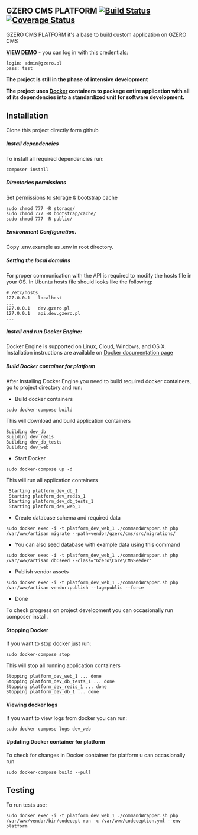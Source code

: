 ## GZERO CMS PLATFORM [![Build Status](https://travis-ci.org/GrupaZero/platform.png?branch=master)](https://travis-ci.org/GrupaZero/platform) [![Coverage Status](https://coveralls.io/repos/GrupaZero/platform/badge.svg?branch=master&service=github)](https://coveralls.io/github/GrupaZero/platform?branch=master)

GZERO CMS PLATFORM it's a base to build custom application on GZERO CMS

**[VIEW DEMO](http://staging.gzero.pl/en)** - you can log in with this credentials:

```
login: admin@gzero.pl
pass: test
```

**The project is still in the phase of intensive development**

**The project uses [Docker](https://www.docker.com/what-docker) containers to package entire application with all of its dependencies into a standardized unit for 
software development.**

## Installation

Clone this project directly form github

##### Install dependencies
To install all required dependencies run:
```
composer install
```

##### Directories permissions
Set permissions to storage & bootstrap cache
```
sudo chmod 777 -R storage/
sudo chmod 777 -R bootstrap/cache/
sudo chmod 777 -R public/
```

##### Environment Configuration.
 Copy .env.example as .env in root directory.
 
##### Setting the local domains
For proper communication with the API is required to modify the hosts file in your OS.
In Ubuntu hosts file should looks like the following:
```
# /etc/hosts
127.0.0.1	localhost
...
127.0.0.1	dev.gzero.pl
127.0.0.1   api.dev.gzero.pl
...
```
 
##### Install and run Docker Engine:

Docker Engine is supported on Linux, Cloud, Windows, and OS X. Installation instructions are available on [Docker documentation
 page](https://docs.docker.com/engine/installation/) 

##### Build Docker container for platform
After Installing Docker Engine you need to build required docker containers, go to project directory and run:

 - Build docker containers

 
 ```
 sudo docker-compose build
 ```
 
 This will download and build application containers
 
 ```
 Building dev_db
 Building dev_redis
 Building dev_db_tests
 Building dev_web
 ```
  
 - Start Docker
 
  ```
  sudo docker-compose up -d
  ```
  
  This will run all application containers
 
 ```
  Starting platform_dev_db_1
  Starting platform_dev_redis_1
  Starting platform_dev_db_tests_1
  Starting platform_dev_web_1
 ```
 
 - Create database schema and required data
 
```
sudo docker exec -i -t platform_dev_web_1 ./commandWrapper.sh php /var/www/artisan migrate --path=vendor/gzero/cms/src/migrations/
```

 - You can also seed database with example data using this command
 
```
sudo docker exec -i -t platform_dev_web_1 ./commandWrapper.sh php /var/www/artisan db:seed --class="Gzero\Core\CMSSeeder"
```

 - Publish vendor assets
 
```
sudo docker exec -i -t platform_dev_web_1 ./commandWrapper.sh php /var/www/artisan vendor:publish --tag=public --force
```

 - Done
 
 To check progress on project development you can occasionally run composer install.

#### Stopping Docker
 If you want to stop docker just run:
 
  ```
  sudo docker-compose stop
  ```
  
  This will stop all running application containers
 
 ```
 Stopping platform_dev_web_1 ... done
 Stopping platform_dev_db_tests_1 ... done
 Stopping platform_dev_redis_1 ... done
 Stopping platform_dev_db_1 ... done
 ```
 
#### Viewing docker logs
  If you want to view logs from docker you can run:
   ```
   sudo docker-compose logs dev_web
   ```
   
#### Updating Docker container for platform
   To check for changes in Docker container for platform u can occasionally run  
   ```
  sudo docker-compose build --pull
   ```
  
## Testing

To run tests use:

```
sudo docker exec -i -t platform_dev_web_1 ./commandWrapper.sh php /var/www/vendor/bin/codecept run -c /var/www/codeception.yml --env platform
```
